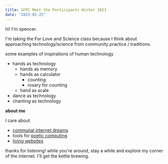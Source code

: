 ```yaml
---
title: SFPC Meet the Participants Winter 2023 
date: "2023-02-25"
---
```


hi! I'm spencer. 

I'm taking the For Love and Science class because I think about approaching technology/science from community practice / traditions.

some examples of inspirations of human technology
- hands as technology
  - hands as memory
  - hands as calculator
    - counting
    - rosary for counting
  - hand as scale
- dance as technology
- chanting as technology

**about me**
<div id="expandingWork"></div>

I care about
* [communal internet dreams](https://we-b.site/)
* tools for [poetic computing](https://poems.verses.xyz/)
* [living websites](https://www.spencerchang.me/window/)

thanks for listening! while you're around, stay a while and explore my corner of the internet. I'll get the kettle brewing.

<script>
const workDescription =`
- I spend my days
- imagining communal <a href="https://spencerchang.substack.com/p/towards-flight">futures of computing</a>,
  - imagining communal <a href="https://spencerchang.substack.com/p/towards-flight">futures of computing</a>
  - the kind with new ways for <a href="https://spencerchang.substack.com/p/ti-01-our-internet">making space</a> on the internet, 
    - the kind with new ways for <a href="https://spencerchang.substack.com/p/ti-01-our-internet">making space</a> and relating to each other on the internet,
  - and community-owned, <a href="https://twitter.com/spencerc99/status/1619086724231208961?s=20">small-scale</a> infrastructure.
- conjuring 
- soulful speculations of new futures at <a href="https://verses.xyz" id="verses">verses</a>, 
  - soulful speculations of new futures at <a href="https://verses.xyz" id="verses">verses</a> (I co-stewarded the creation of <b id="pluriverse"><a href="https://pluriverse.world">pluriverse.world</a></b>),
- exploring <a id="tinyInternets" href="https://tiny-inter.net/">𝓽𝓲𝓷𝔂 𝓲𝓷𝓽𝓮𝓻𝓷𝓮𝓽𝓼</a>,
  - exploring <a id="tinyInternets" href="https://tiny-inter.net/">𝓽𝓲𝓷𝔂 𝓲𝓷𝓽𝓮𝓻𝓷𝓮𝓽𝓼</a>, one where <a href="/posts/our-internet">we can make homes</a>,
- and exploring poetry, through writing, art, and
- software.
  - playful
    - playful, open
      - playful, open, and empowering
  - software (like this <a href="poems.verses.xyz">expanding poems library</a> and <a href="/pacman-poem">pacman poem</a>).
- Some other explorations that don't quite fit into these boxes include baristaing, <a href="https://twitter.com/MatthewWSiu/status/1623910442921000961?s=20">site-specific digital media installations</a>, and wearable ritual makers.
- Before, I crafted
- tools for tinkers at <a id="coda" href="https://coda.io">Coda</a> for several years.
  - tools for tinkers at <a id="coda" href="https://coda.io">Coda</a> for several years (I built out our <a href="/posts/rituals-remixing">custom templates platform</a> and helped extend the <a href="https://coda.io/packs">Packs platform</a>).
    - tools for tinkers at <a id="coda" href="https://coda.io">Coda</a> for several years (I built out our <a href="/posts/rituals-remixing">custom templates platform</a> and helped extend the <a href="https://coda.io/packs">Packs platform</a> so that anyone can extend Coda's capabilities, maintaining an <a href="https://github.com/coda/packs-sdk">open-source SDK</a>).
`;
let node = createTelescopicTextFromBulletedList(workDescription, {textMode: TextMode.Html});
const container = document.getElementById("expandingWork")
container.appendChild(node);
</script>

